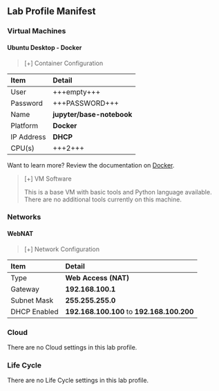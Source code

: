 ## Lab Profile Manifest

### Virtual Machines

#### Ubuntu Desktop - Docker

>[+] Container Configuration
>
| Item | Detail |
|:---------|:---------|
| User | +++empty+++ |
| Password | +++PASSWORD+++ |
| Name   | **jupyter/base-notebook** |
| Platform | **Docker** |
| IP Address   | **DHCP** |
| CPU(s) | +++2+++ |

Want to learn more? Review the documentation on [Docker]([https://jupyter.org/](https://docs.docker.com/)).


>[+] VM Software
>
>This is a base VM with basic tools and Python language available. There are no additional tools currently on this machine. 


### Networks

#### WebNAT

>[+] Network Configuration
>
|Item|Detail|
|:----|:----|
|Type|**Web Access (NAT)**|
|Gateway|**192.168.100.1**|
|Subnet Mask|**255.255.255.0**|
|DHCP Enabled|**192.168.100.100** to **192.168.100.200**|

### Cloud
There are no Cloud settings in this lab profile.

### Life Cycle
There are no Life Cycle settings in this lab profile.
